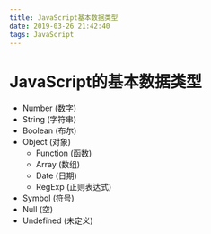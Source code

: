```yaml
---
title: JavaScript基本数据类型
date: 2019-03-26 21:42:40
tags: JavaScript
---
```


# JavaScript的基本数据类型

- Number (数字)
- String (字符串)
- Boolean (布尔)
- Object (对象)
    - Function (函数)
    - Array (数组)
    - Date (日期)
    - RegExp (正则表达式)
- Symbol (符号)
- Null (空)
- Undefined (未定义)